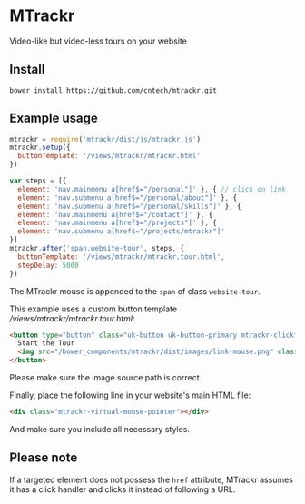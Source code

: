 # MTrackr

Video-like but video-less tours on your website

## Install

`bower install https://github.com/cntech/mtrackr.git`

## Example usage

```javascript
mtrackr = require('mtrackr/dist/js/mtrackr.js')
mtrackr.setup({
  buttonTemplate: '/views/mtrackr/mtrackr.html'
})
```

```javascript
var steps = [{
  element: 'nav.mainmenu a[href$="/personal"]' }, { // click on link
  element: 'nav.submenu a[href$="/personal/about"]' }, {
  element: 'nav.submenu a[href$="/personal/skills"]' }, {
  element: 'nav.mainmenu a[href$="/contact"]' }, {
  element: 'nav.mainmenu a[href$="/projects"]' }, {
  element: 'nav.submenu a[href$="/projects/mtrackr"]'
}]
mtrackr.after('span.website-tour', steps, {
  buttonTemplate: '/views/mtrackr/mtrackr.tour.html',
  stepDelay: 5000
})
```

The MTrackr mouse is appended to the `span` of class `website-tour`.

This example uses a custom button template */views/mtrackr/mtrackr.tour.html*:

```html
<button type="button" class="uk-button uk-button-primary mtrackr-clickforme-button">
  Start the Tour
  <img src="/bower_components/mtrackr/dist/images/link-mouse.png" class="mtrackr-dropdown-button">
</button>
```

Please make sure the image source path is correct.

Finally, place the following line in your website's main HTML file:

```html
<div class="mtrackr-virtual-mouse-pointer"></div>
```

And make sure you include all necessary styles.


## Please note

If a targeted element does not possess the `href` attribute, MTrackr assumes it has a click handler and clicks it instead of following a URL.
